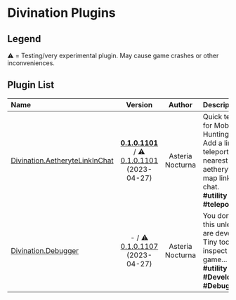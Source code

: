 # Divination Plugins

## Legend

⚠️ = Testing/very experimental plugin. May cause game crashes or other inconveniences.

## Plugin List

| Name | Version | Author | Description |
|:-----|:-------:|:------:|:------------|
| [Divination.AetheryteLinkInChat](https://github.com/SlashNephy/Divination) | **[0.1.0.1101](https://xiv.starry.blue/plugins/stable/AetheryteLinkInChat/latest.zip)** / ⚠️ [0.1.0.1101](https://xiv.starry.blue/plugins/testing/AetheryteLinkInChat/latest.zip) (2023-04-27) | Asteria Nocturna | Quick teleport for Mob Hunting<br>Add a link to teleport to the nearest aetheryte into map link in chat.<br>**\#utility** **\#teleporter** |
| [Divination.Debugger](https://github.com/SlashNephy/Divination) | - / ⚠️ [0.1.0.1107](https://xiv.starry.blue/plugins/testing/Debugger/latest.zip) (2023-04-27) | Asteria Nocturna | You don't need this unless you are developer.<br>Tiny tool to inspect game...<br>**\#utility** **\#Development** **\#Debug** |